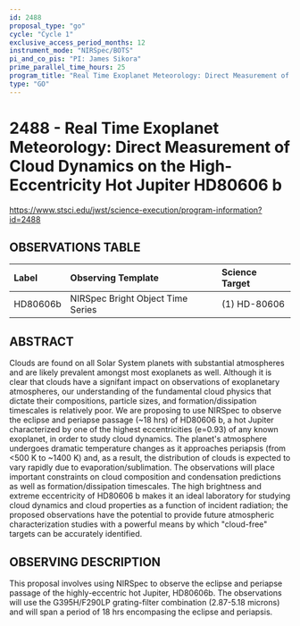 ```yaml
---
id: 2488
proposal_type: "go"
cycle: "Cycle 1"
exclusive_access_period_months: 12
instrument_mode: "NIRSpec/BOTS"
pi_and_co_pis: "PI: James Sikora"
prime_parallel_time_hours: 25
program_title: "Real Time Exoplanet Meteorology: Direct Measurement of Cloud Dynamics on the High-Eccentricity Hot Jupiter HD80606 b"
type: "GO"
---
```

# 2488 - Real Time Exoplanet Meteorology: Direct Measurement of Cloud Dynamics on the High-Eccentricity Hot Jupiter HD80606 b
https://www.stsci.edu/jwst/science-execution/program-information?id=2488
## OBSERVATIONS TABLE
| Label      | Observing Template            | Science Target |
| :--------- | :---------------------------- | :------------- |
| HD80606b   | NIRSpec Bright Object Time Series | (1) HD-80606   |

## ABSTRACT

Clouds are found on all Solar System planets with substantial atmospheres and are likely prevalent amongst most exoplanets as well. Although it is clear that clouds have a signifant impact on observations of exoplanetary atmospheres, our understanding of the fundamental cloud physics that dictate their compositions, particle sizes, and formation/dissipation timescales is relatively poor. We are proposing to use NIRSpec to observe the eclipse and periapse passage (~18 hrs) of HD80606 b, a hot Jupiter characterized by one of the highest eccentricities (e=0.93) of any known exoplanet, in order to study cloud dynamics. The planet's atmosphere undergoes dramatic temperature changes as it approaches periapsis (from <500 K to ~1400 K) and, as a result, the distribution of clouds is expected to vary rapidly due to evaporation/sublimation. The observations will place important constraints on cloud composition and condensation predictions as well as formation/dissipation timescales. The high brightness and extreme eccentricity of HD80606 b makes it an ideal laboratory for studying cloud dynamics and cloud properties as a function of incident radiation; the proposed observations have the potential to provide future atmospheric characterization studies with a powerful means by which "cloud-free" targets can be accurately identified.

## OBSERVING DESCRIPTION

This proposal involves using NIRSpec to observe the eclipse and periapse passage of the highly-eccentric hot Jupiter, HD80606b. The observations will use the G395H/F290LP grating-filter combination (2.87-5.18 microns) and will span a period of 18 hrs encompasing the eclipse and periapsis.